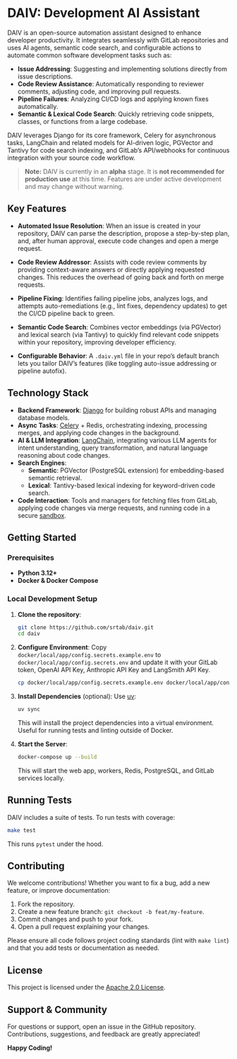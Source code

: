 # DAIV: Development AI Assistant

DAIV is an open-source automation assistant designed to enhance developer productivity. It integrates seamlessly with GitLab repositories and uses AI agents, semantic code search, and configurable actions to automate common software development tasks such as:

- **Issue Addressing**: Suggesting and implementing solutions directly from issue descriptions.
- **Code Review Assistance**: Automatically responding to reviewer comments, adjusting code, and improving pull requests.
- **Pipeline Failures**: Analyzing CI/CD logs and applying known fixes automatically.
- **Semantic & Lexical Code Search**: Quickly retrieving code snippets, classes, or functions from a large codebase.

DAIV leverages Django for its core framework, Celery for asynchronous tasks, LangChain and related models for AI-driven logic, PGVector and Tantivy for code search indexing, and GitLab’s API/webhooks for continuous integration with your source code workflow.

> **Note:** DAIV is currently in an **alpha** stage. It is **not recommended for production use** at this time. Features are under active development and may change without warning.

## Key Features

- **Automated Issue Resolution**: When an issue is created in your repository, DAIV can parse the description, propose a step-by-step plan, and, after human approval, execute code changes and open a merge request.

- **Code Review Addressor**: Assists with code review comments by providing context-aware answers or directly applying requested changes. This reduces the overhead of going back and forth on merge requests.

- **Pipeline Fixing**: Identifies failing pipeline jobs, analyzes logs, and attempts auto-remediations (e.g., lint fixes, dependency updates) to get the CI/CD pipeline back to green.

- **Semantic Code Search**: Combines vector embeddings (via PGVector) and lexical search (via Tantivy) to quickly find relevant code snippets within your repository, improving developer efficiency.

- **Configurable Behavior**: A `.daiv.yml` file in your repo’s default branch lets you tailor DAIV’s features (like toggling auto-issue addressing or pipeline autofix).

## Technology Stack

- **Backend Framework**: [Django](https://www.djangoproject.com/) for building robust APIs and managing database models.
- **Async Tasks**: [Celery](https://docs.celeryproject.org/) + Redis, orchestrating indexing, processing merges, and applying code changes in the background.
- **AI & LLM Integration**: [LangChain](https://langchain.ai/), integrating various LLM agents for intent understanding, query transformation, and natural language reasoning about code changes.
- **Search Engines**:
  - **Semantic**: PGVector (PostgreSQL extension) for embedding-based semantic retrieval.
  - **Lexical**: Tantivy-based lexical indexing for keyword-driven code search.
- **Code Interaction**: Tools and managers for fetching files from GitLab, applying code changes via merge requests, and running code in a secure [sandbox](https://github.com/srtab/daiv-sandbox/).

## Getting Started

### Prerequisites

- **Python 3.12+**
- **Docker & Docker Compose**

### Local Development Setup

1. **Clone the repository**:

   ```bash
   git clone https://github.com/srtab/daiv.git
   cd daiv
   ```

2. **Configure Environment**:
   Copy `docker/local/app/config.secrets.example.env` to `docker/local/app/config.secrets.env` and update it with your GitLab token, OpenAI API Key, Anthropic API Key and LangSmith API Key.

   ```bash
   cp docker/local/app/config.secrets.example.env docker/local/app/config.secrets.env
   ```

3. **Install Dependencies** (optional):
   Use [uv](https://astral.sh/uv/):

   ```bash
   uv sync
   ```

   This will install the project dependencies into a virtual environment. Useful for running tests and linting outside of Docker.

4. **Start the Server**:

   ```bash
   docker-compose up --build
   ```

   This will start the web app, workers, Redis, PostgreSQL, and GitLab services locally.

## Running Tests

DAIV includes a suite of tests. To run tests with coverage:

```bash
make test
```

This runs `pytest` under the hood.

## Contributing

We welcome contributions! Whether you want to fix a bug, add a new feature, or improve documentation:

1. Fork the repository.
2. Create a new feature branch: `git checkout -b feat/my-feature`.
3. Commit changes and push to your fork.
4. Open a pull request explaining your changes.

Please ensure all code follows project coding standards (lint with `make lint`) and that you add tests or documentation as needed.

## License

This project is licensed under the [Apache 2.0 License](LICENSE).

## Support & Community

For questions or support, open an issue in the GitHub repository. Contributions, suggestions, and feedback are greatly appreciated!

**Happy Coding!**
